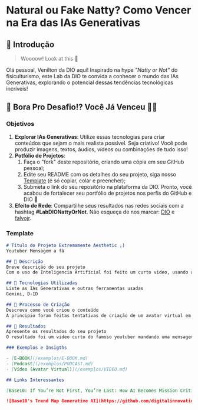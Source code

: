 # Natural ou Fake Natty? Como Vencer na Era das IAs Generativas

## 🚀 Introdução

> Woooow! Look at this 👀

Olá pessoal, Venilton da DIO aqui! Inspirado na hype _"Natty or Not"_ do fisiculturismo, este Lab da DIO te convida a conhecer o mundo das IAs Generativas, explorando o potencial dessas tendências tecnológicas incríveis!

## 🎯 Bora Pro Desafio!? Você Já Venceu 💪🤓

### Objetivos

1. **Explorar IAs Generativas**: Utilize essas tecnologias para criar conteúdos que sejam o mais realista possível. Seja criativo! Você pode produzir imagens, textos, áudios, vídeos ou combinações de tudo isso!
1. **Potfólio de Projetos**:
    1. Faça o "fork" deste repositório, criando uma cópia em seu GitHub pessoal;
    2. Edite seu README com os detalhes do seu projeto, siga nosso [Template](#template) (é só copiar, colar e preencher);
    3. Submeta o link do seu repositório na plataforma da DIO. Pronto, você acabou de fortalecer seu portfólio de projetos nos perfis do GitHub e DIO 🚀
1. **Efeito de Rede**: Compartilhe seus resultados nas redes sociais com a hashtag **#LabDIONattyOrNot**. Não esqueça de nos marcar: [DIO](https://www.linkedin.com/school/dio-makethechange) e [falvojr](https://www.linkedin.com/in/falvojr).

### Template

```markdown
# Título do Projeto Extremamente Aesthetic ;)
Youtuber Mensagem a fã

## 📒 Descrição
Breve descrição do seu projeto
Com o uso de Inteligencia Artificial foi feito um curto video, usando a imagem de um youtuber famoso para mandar uma mensagem a um fã

## 🤖 Tecnologias Utilizadas
Liste as IAs Generativas e outras ferramentas usadas
Gemini, D-ID

## 🧐 Processo de Criação
Descreva como você criou o conteúdo
A principio foram feitas tentativas de criação de um avatar virtual em outros sites como por exemplo Veed.io, Vidnoz e até mesmo o capcut, porém, com esses sites não consegui chegar ao meu objetivo de criar um video com a imagem de um youtuber famoso. A ideia inicial era fazer um video estilo aos de youtubers anunciando um novo jogo online, com o uso da IA generativa Gemini fui capaz de criar um roteiro para a ideia que foi sugerida.

## 🚀 Resultados
Apresente os resultados do seu projeto
O resultado foi um video curto do famoso youtuber mandando uma mensagem a um fã mas sem o uso de sua voz e sim de uma voz virtual disponibilizada pelo site D-ID

### Exemplos e Insigths

- [E-BOOK](/exemplos/E-BOOK.md)
- [Podcast](/exemplos/PODCAST.md)
- [Vídeo (Avatar Virtual)](/exemplos/VIDEO.md)

## Links Interessantes

[Base10: If You’re Not First, You’re Last: How AI Becomes Mission Critical](https://base10.vc/post/generative-ai-mission-critical/)

![Base10's Trend Map Generative AI](https://github.com/digitalinnovationone/lab-natty-or-not/assets/730492/f4df26e8-f8f7-4419-8252-c69d73ea930c)
